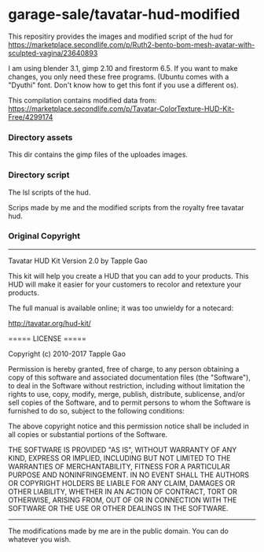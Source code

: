 # garage-sale/tavatar-hud-modified

This repositiry provides the images and modified script of the hud for<br>
https://marketplace.secondlife.com/p/Ruth2-bento-bom-mesh-avatar-with-sculpted-vagina/23640893

I am using blender 3.1, gimp 2.10 and firestorm 6.5. If you want to make changes, you only need these free programs.
(Ubuntu comes with a "Dyuthi" font. Don't know how to get this font if you use a different os).

This compilation contains modified data from:<br>
https://marketplace.secondlife.com/p/Tavatar-ColorTexture-HUD-Kit-Free/4299174

### Directory assets ###

This dir contains the gimp files of the uploades images.

### Directory script ###

The lsl scripts of the hud.

Scrips made by me and the modified scripts from the royalty free tavatar hud.

### Original Copyright ###
- - - -

Tavatar HUD Kit
Version 2.0
by Tapple Gao

This kit will help you create a HUD that you can add to your products. This HUD will make it easier for your customers to recolor and retexture your products.

The full manual is available online; it was too unwieldy for a notecard:

http://tavatar.org/hud-kit/

===== LICENSE =====

Copyright (c) 2010-2017 Tapple Gao

Permission is hereby granted, free of charge, to any person obtaining a copy of this software and associated documentation files (the "Software"), to deal in the Software without restriction, including without limitation the rights to use, copy, modify, merge, publish, distribute, sublicense, and/or sell copies of the Software, and to permit persons to whom the Software is furnished to do so, subject to the following conditions:

The above copyright notice and this permission notice shall be included in all copies or substantial portions of the Software.

THE SOFTWARE IS PROVIDED "AS IS", WITHOUT WARRANTY OF ANY KIND, EXPRESS OR IMPLIED, INCLUDING BUT NOT LIMITED TO THE WARRANTIES OF MERCHANTABILITY, FITNESS FOR A PARTICULAR PURPOSE AND NONINFRINGEMENT. IN NO EVENT SHALL THE AUTHORS OR COPYRIGHT HOLDERS BE LIABLE FOR ANY CLAIM, DAMAGES OR OTHER LIABILITY, WHETHER IN AN ACTION OF CONTRACT, TORT OR OTHERWISE, ARISING FROM, OUT OF OR IN CONNECTION WITH THE SOFTWARE OR THE USE OR OTHER DEALINGS IN THE SOFTWARE.

- - - -

The modifications made by me are in the public domain. You can do whatever you wish.
